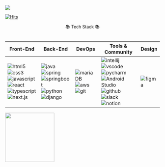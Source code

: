 <img src="https://img.shields.io/badge/jjae0510@gmail.com-EA4335?style=flat-square&logo=Gmail&logoColor=white"/>

[![Hits](https://hits.seeyoufarm.com/api/count/incr/badge.svg?url=https%3A%2F%2Fgithub.com%2Fjaiwon880&count_bg=%2379C83D&title_bg=%23555555&icon=&icon_color=%23E7E7E7&title=hits&edge_flat=false)](https://hits.seeyoufarm.com)

<div align=center>
	📚 Tech Stack 📚
</div>
<br>

| **Front-End** | **Back-End** | **DevOps** | **Tools & Community** | **Design** |
| ------------- | ------------ | ---------- | -------------------- | --------- |
| ![html5](https://img.shields.io/badge/html5-E34F26.svg?&style=for-the-badge&logo=html5&logoColor=white) ![css3](https://img.shields.io/badge/css3-1572B6.svg?&style=for-the-badge&logo=css3&logoColor=white) ![javascript](https://img.shields.io/badge/javascript-F7DF1E.svg?&style=for-the-badge&logo=javascript&logoColor=white) ![react](https://img.shields.io/badge/react-61DAFB.svg?&style=for-the-badge&logo=react&logoColor=white) ![typescript](https://img.shields.io/badge/typescript-3178C6.svg?&style=for-the-badge&logo=typescript&logoColor=white) ![next.js](https://img.shields.io/badge/next.js-000000.svg?&style=for-the-badge&logo=next.js&logoColor=white) | ![java](https://img.shields.io/badge/java-ffffff.svg?&style=for-the-badge&logo=openjdk&logoColor=black) ![spring](https://img.shields.io/badge/spring-6DB33F.svg?&style=for-the-badge&logo=spring&logoColor=white) ![springboot](https://img.shields.io/badge/springboot-6DB33F.svg?&style=for-the-badge&logo=springboot&logoColor=white) ![python](https://img.shields.io/badge/python-3776AB.svg?&style=for-the-badge&logo=python&logoColor=white) ![django](https://img.shields.io/badge/django-092E20.svg?&style=for-the-badge&logo=django&logoColor=white) | ![mariaDB](https://img.shields.io/badge/mariaDB-232F3E.svg?&style=for-the-badge&logo=mariaDB&logoColor=white) ![aws](https://img.shields.io/badge/aws-232F3E.svg?&style=for-the-badge&logo=amazonaws&logoColor=white) ![git](https://img.shields.io/badge/git-F05032.svg?&style=for-the-badge&logo=git&logoColor=white) | ![intellij](https://img.shields.io/badge/intellij-000000.svg?&style=for-the-badge&logo=intellijidea&logoColor=white) ![vscode](https://img.shields.io/badge/vscode-007ACC.svg?&style=for-the-badge&logo=visualstudiocode&logoColor=white) ![pycharm](https://img.shields.io/badge/pycharm-000000.svg?&style=for-the-badge&logo=pycharm&logoColor=white) ![Android Studio](https://img.shields.io/badge/AndroidStudio-3DDC84.svg?&style=for-the-badge&logo=AndroidStudio&logoColor=white) ![github](https://img.shields.io/badge/github-181717.svg?&style=for-the-badge&logo=github&logoColor=white) ![slack](https://img.shields.io/badge/slack-4A154B.svg?&style=for-the-badge&logo=slack&logoColor=white) ![notion](https://img.shields.io/badge/notion-000000.svg?&style=for-the-badge&logo=notion&logoColor=white) | ![figma](https://img.shields.io/badge/figma-F24E1E.svg?&style=for-the-badge&logo=figma&logoColor=white) |


<img align="center" style="height:160px" src="https://github-readme-stats.vercel.app/api/top-langs/?username=jaiwon880&layout=compact&theme=transparent&hide_border=true" />
